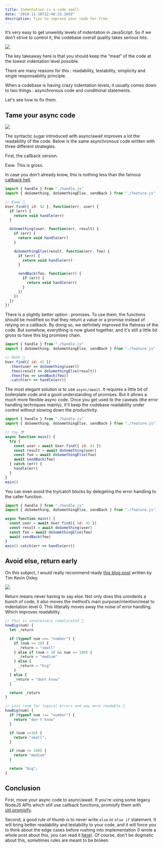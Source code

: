 ```yaml
---
title: Indentation is a code smell
date: "2019-11-10T22:40:32.169Z"
description: Tips to improve your code for free.
---
```


It’s very easy to get unweildy levels of indentation in JavaScript. So if we don’t strive to control it, the codebase overall quality takes serious hits.

![](./indentation-hell.jpg)

The key takeaway here is that you should keep the “meat” of the code at the lowest indentation level possible.

There are many reasons for this : readability, testability, simplicity and single responsability principle.

When a codebase is having crazy indentation levels, it usually comes down to two things : asynchronous code and conditional statements.

Let's see how to fix them.

## Tame your async code

![](./callback-hell.jpeg)

The syntactic sugar introduced with async/await improves a lot the readability of the code. Below is the same asynchronous code written with three different strategies.

First, the callback version.

Eww. This is gross.

In case you don't already know, this is nothing less than the famous [callback hell](http://callbackhell.com/).

```js
import { handle } from "./handle.js"
import { doSomething, doSomethingElse, sendBack } from "./feature.js"

// Ewww 🤢
User.find({ id: 42 }, function(err, user) {
  if (err) {
    return void handle(err)
  }

  doSomething(user, function(err, result) {
    if (err) {
      return void handle(err)
    }

    doSomethingElse(result, function(err, foo) {
      if (err) {
        return void handle(err)
      }

      sendBack(foo, function(err) {
        if (err) {
          return void handle(err)
        }
      })
    })
  })
})
```

There is a slightly better option : promises. To use them, the functions should be modified so that they return a value or a promise instead of relying on a callback. By doing so, we definitely improved the flatness of the code. But somehow, everything is now glued together, and it's still a little bit gross to have this big promises chain.

```js
import { handle } from "./handle.js"
import { doSomething, doSomethingElse, sendBack } from "./feature.js"

// Mehh 🤒
User.find({ id: 42 })
  .then(user => doSomething(user))
  .then(result => doSomethingElse(result))
  .then(foo => sendBack(foo))
  .catch(err => handle(err))
```

The most elegant solution is to use `async/await`. It requires a little bit of boilerplate code and a good understanding of promises. But it allows a much more flexible async code. Once you get used to the caveats (the error handling techniques mainly), it'll keep the codebase readability under control without slowing down the productivity.

```js
import { handle } from "./handle.js"
import { doSomething, doSomethingElse, sendBack } from "./feature.js"

// Yay 😎
async function main() {
  try {
    const user = await User.find({ id: 42 })
    const result = await doSomething(user)
    const foo = await doSomethingElse(foo)
    await sendBack(foo)
  } catch (err) {
    handle(err)
  }
}
main()
```

You can even avoid the try/catch blocks by delegeting the error handling to the caller function.

```js
import { handle } from "./handle.js"
import { doSomething, doSomethingElse, sendBack } from "./feature.js"

async function main() {
  const user = await User.find({ id: 42 })
  const result = await doSomething(user)
  const foo = await doSomethingElse(foo)
  await sendBack(foo)
}
main().catch(err => handle(err))
```

## Avoid else, return early

On this subject, I would really recommend ready [this blog post](https://blog.timoxley.com/post/47041269194/avoid-else-return-early) written by Tim Kevin Oxley.

![](./return-early.jpg)

Return means never having to say else. Not only does this unindents a bunch of code, it also moves the method’s main purpose/intention/meat to indentation level 0. This litterally moves away the noise of error handling. Which improves readability.

```js
// This is unnecessary complicated 💩
howBig(num) {
  let _return

  if (typeof num === "number") {
    if (num <= 10) {
      _return = "small"
    } else if (num > 10 && num <= 100) {
      _return = "medium"
    } else {
      _return = "big"
    }
  } else {
    _return = "dont know"
  }

  return _return
}
```

```js
// Less room for logical errors and way more readable 🦄
howBig(num) {
  if (typeof num !== "number") {
    return "don't know"
  }

  if (num <=10) {
    return "small";
  }

  if (num <= 100) {
    return "medium"
  }

  return "big";
}
```

## Conclusion

First, move your async code to async/await. If you're using some legacy NodeJS APIs which still use callback functions, promisify them with [util.promisify](https://nodejs.org/dist/latest-v8.x/docs/api/util.html#util_util_promisify_original).

Second, a good rule of thumb is to never write `else` or `else if` statement. It will bring better readability and testability to your code, and it will force you to think about the edge cases before rushing into implementation (I wrote a whole post about this, you can read it [here](/code-without-error-handling-is-not-code)). Of course, don't be dogmatic about this, sometimes rules are meant to be broken.
